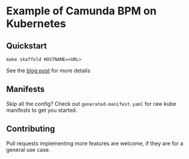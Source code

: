 # Example of Camunda BPM on Kubernetes

## Quickstart

`make skaffold HOSTNAME=<URL>`

See the [blog post](https://blog.camunda.com/post/2019/06/camunda-bpm-on-kubernetes/) for more details

## Manifests

Skip all the config? Check out `generated-manifest.yaml` for raw kube manifests to get you started.

## Contributing

Pull requests implementing more features are welcome, if they are for a general use case.
